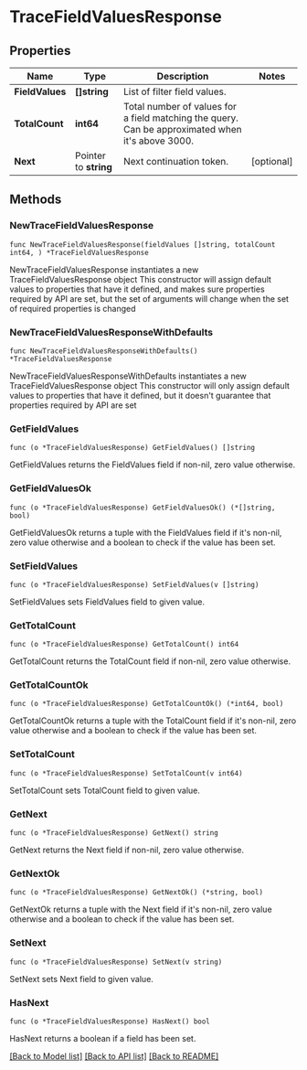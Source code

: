 # TraceFieldValuesResponse

## Properties

Name | Type | Description | Notes
------------ | ------------- | ------------- | -------------
**FieldValues** | **[]string** | List of filter field values. | 
**TotalCount** | **int64** | Total number of values for a field matching the query. Can be approximated when it&#39;s above 3000. | 
**Next** | Pointer to **string** | Next continuation token. | [optional] 

## Methods

### NewTraceFieldValuesResponse

`func NewTraceFieldValuesResponse(fieldValues []string, totalCount int64, ) *TraceFieldValuesResponse`

NewTraceFieldValuesResponse instantiates a new TraceFieldValuesResponse object
This constructor will assign default values to properties that have it defined,
and makes sure properties required by API are set, but the set of arguments
will change when the set of required properties is changed

### NewTraceFieldValuesResponseWithDefaults

`func NewTraceFieldValuesResponseWithDefaults() *TraceFieldValuesResponse`

NewTraceFieldValuesResponseWithDefaults instantiates a new TraceFieldValuesResponse object
This constructor will only assign default values to properties that have it defined,
but it doesn't guarantee that properties required by API are set

### GetFieldValues

`func (o *TraceFieldValuesResponse) GetFieldValues() []string`

GetFieldValues returns the FieldValues field if non-nil, zero value otherwise.

### GetFieldValuesOk

`func (o *TraceFieldValuesResponse) GetFieldValuesOk() (*[]string, bool)`

GetFieldValuesOk returns a tuple with the FieldValues field if it's non-nil, zero value otherwise
and a boolean to check if the value has been set.

### SetFieldValues

`func (o *TraceFieldValuesResponse) SetFieldValues(v []string)`

SetFieldValues sets FieldValues field to given value.


### GetTotalCount

`func (o *TraceFieldValuesResponse) GetTotalCount() int64`

GetTotalCount returns the TotalCount field if non-nil, zero value otherwise.

### GetTotalCountOk

`func (o *TraceFieldValuesResponse) GetTotalCountOk() (*int64, bool)`

GetTotalCountOk returns a tuple with the TotalCount field if it's non-nil, zero value otherwise
and a boolean to check if the value has been set.

### SetTotalCount

`func (o *TraceFieldValuesResponse) SetTotalCount(v int64)`

SetTotalCount sets TotalCount field to given value.


### GetNext

`func (o *TraceFieldValuesResponse) GetNext() string`

GetNext returns the Next field if non-nil, zero value otherwise.

### GetNextOk

`func (o *TraceFieldValuesResponse) GetNextOk() (*string, bool)`

GetNextOk returns a tuple with the Next field if it's non-nil, zero value otherwise
and a boolean to check if the value has been set.

### SetNext

`func (o *TraceFieldValuesResponse) SetNext(v string)`

SetNext sets Next field to given value.

### HasNext

`func (o *TraceFieldValuesResponse) HasNext() bool`

HasNext returns a boolean if a field has been set.


[[Back to Model list]](../README.md#documentation-for-models) [[Back to API list]](../README.md#documentation-for-api-endpoints) [[Back to README]](../README.md)


